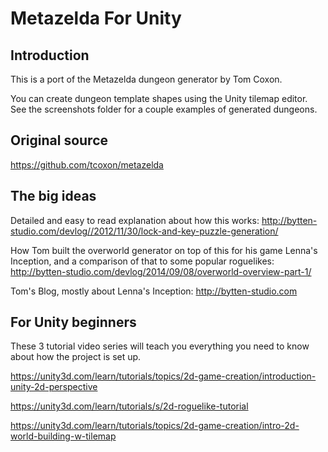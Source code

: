 # Metazelda For Unity

## Introduction

This is a port of the Metazelda dungeon generator by Tom Coxon.

You can create dungeon template shapes using the Unity tilemap editor.  See the screenshots folder for a couple examples of generated dungeons.

## Original source

https://github.com/tcoxon/metazelda

## The big ideas

Detailed and easy to read explanation about how this works: http://bytten-studio.com/devlog//2012/11/30/lock-and-key-puzzle-generation/

How Tom built the overworld generator on top of this for his game Lenna's Inception, and a comparison of that to some popular roguelikes: http://bytten-studio.com/devlog/2014/09/08/overworld-overview-part-1/

Tom's Blog, mostly about Lenna's Inception: http://bytten-studio.com

## For Unity beginners

These 3 tutorial video series will teach you everything you need to know about how the project is set up.

https://unity3d.com/learn/tutorials/topics/2d-game-creation/introduction-unity-2d-perspective

https://unity3d.com/learn/tutorials/s/2d-roguelike-tutorial

https://unity3d.com/learn/tutorials/topics/2d-game-creation/intro-2d-world-building-w-tilemap